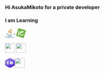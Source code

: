 ### Hi AsukaMikoto for a private developer

### I am Learning
<a href="https://openjdk.java.net/"><img src="https://raw.githubusercontent.com/gilbarbara/logos/master/logos/java.svg" width="32" height="32" /></a> <a href="https://spring.io/"><img src="https://raw.githubusercontent.com/gilbarbara/logos/master/logos/spring.svg" width="32" height="32" /></a>

<a href="https://developer.mozilla.org/en-US/docs/Web/JavaScript"><img src="https://raw.githubusercontent.com/gilbarbara/logos/master/logos/javascript.svg" width="32" height="32" /></a> <a href="https://vuejs.org/index.html"><img src="https://raw.githubusercontent.com/gilbarbara/logos/master/logos/vue.svg" width="32" height="32" /></a> 

<a href="https://docs.microsoft.com/en-us/dotnet/csharp/"><img src="https://raw.githubusercontent.com/gilbarbara/logos/master/logos/c-sharp.svg" width="32" height="32" /></a><a href="https://www.python.org/"><img src="https://raw.githubusercontent.com/gilbarbara/logos/master/logos/python.svg" width="32" height="32" /></a>